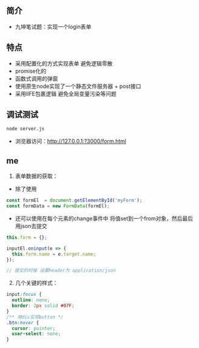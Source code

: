 ## 简介
- 九坤笔试题：实现一个login表单
## 特点
- 采用配置化的方式实现表单 避免逻辑零散
- promise化的
- 函数式调用的弹窗
- 使用原生node实现了一个静态文件服务器 + post接口
- 采用IIFE包裹逻辑 避免全局变量污染等问题
## 调试测试
```bash
node server.js
```
- 浏览器访问：http://127.0.0.1:?3000/form.html


## me
1. 表单数据的获取：
  - 除了使用
  ```js
  const formEl  = document.getElementById('myForm');
  const formData = new FormData(formEl);
  ```
  - 还可以使用在每个元素的change事件中 将值set到一个from对象，然后最后用json去提交
  ```js
  this.form = {};

  inputEl.oninput(e => {
    this.form.name = e.target.name;
  });

  // 提交的时候 设置header为 application/json
  ```
2. 几个关键的样式：
  ```css
  input:focus {
    outline: none;
    border: 2px solid #07F;
  }
  /** 用div实现button */
  .btn:hover {
    cursor: pointer;
    user-select: none;
  }
  ```